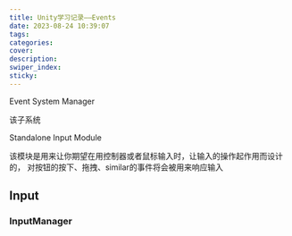 ```yaml
---
title: Unity学习记录——Events
date: 2023-08-24 10:39:07
tags:
categories:
cover:
description:
swiper_index:
sticky:
---
```


Event System Manager

该子系统

Standalone Input Module

该模块是用来让你期望在用控制器或者鼠标输入时，让输入的操作起作用而设计的， 对按钮的按下、拖拽、similar的事件将会被用来响应输入





## Input

### InputManager


